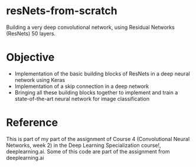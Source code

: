 # resNets-from-scratch
Building a very deep convolutional network, using Residual Networks (ResNets) 50 layers. 

# Objective
* Implementation of the basic building blocks of ResNets in a deep neural network using Keras
* Implementation of a skip connection in a deep network
* Bringing all these building blocks together to implement and train a state-of-the-art neural network for image classification

# Reference
This is part of my part of the assignment of Course 4 (Convolutional Neural Networks, week 2) in the Deep Learning Specialization course!, deeplearning.ai. Some of this code are part of the assignment from deeplearning.ai

